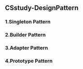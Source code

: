 ## CSstudy-DesignPattern

### 1.Singleton Pattern
### 2.Builder Pattern
### 3.Adapter Pattern
### 4.Prototype Pattern
